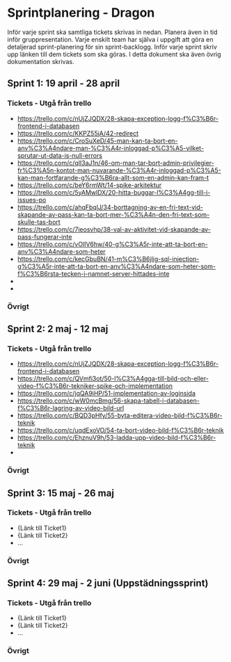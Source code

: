 # Sprintplanering - Dragon
Inför varje sprint ska samtliga tickets skrivas in nedan. Planera även in tid inför gruppresentation. Varje enskilt team har själva i uppgift att göra en detaljerad sprint-planering för sin sprint-backlogg. Inför varje sprint skriv upp länken till dem tickets som ska göras. I detta dokument ska även övrig dokumentation skrivas.
## Sprint 1: 19 april - 28 april
### Tickets - Utgå från trello
* https://trello.com/c/nUjZJQDX/28-skapa-exception-logg-f%C3%B6r-frontend-i-databasen 
* https://trello.com/c/KKPZ55jA/42-redirect
* https://trello.com/c/CroSuXeD/45-man-kan-ta-bort-en-anv%C3%A4ndare-man-%C3%A4r-inloggad-p%C3%A5-vilket-sprutar-ut-data-is-null-errors
* https://trello.com/c/qlI3aJ1n/46-om-man-tar-bort-admin-privilegier-fr%C3%A5n-kontot-man-nuvarande-%C3%A4r-inloggad-p%C3%A5-kan-man-fortfarande-g%C3%B6ra-allt-som-en-admin-kan-fram-t
* https://trello.com/c/beY6rmWt/14-spike-arkitektur
* https://trello.com/c/5yAMwlDX/20-hitta-buggar-l%C3%A4gg-till-i-issues-po
* https://trello.com/c/ahqFbqlJ/34-borttagning-av-en-fri-text-vid-skapande-av-pass-kan-ta-bort-mer-%C3%A4n-den-fri-text-som-skulle-tas-bort
* https://trello.com/c/7ieosvhp/38-val-av-aktivitet-vid-skapande-av-pass-fungerar-inte
* https://trello.com/c/vOlIV6hw/40-g%C3%A5r-inte-att-ta-bort-en-anv%C3%A4ndare-som-heter
* https://trello.com/c/kecGbuBN/41-m%C3%B6jlig-sql-injection-g%C3%A5r-inte-att-ta-bort-en-anv%C3%A4ndare-som-heter-som-f%C3%B6rsta-tecken-i-namnet-server-hittades-inte
*
* 
### Övrigt
## Sprint 2: 2 maj - 12 maj
### Tickets - Utgå från trello
* https://trello.com/c/nUjZJQDX/28-skapa-exception-logg-f%C3%B6r-frontend-i-databasen 
* https://trello.com/c/QVmfi3ot/50-l%C3%A4gga-till-bild-och-eller-video-f%C3%B6r-tekniker-spike-och-implementation
* https://trello.com/c/jqQA9iHP/51-implementation-av-loginsida
* https://trello.com/c/wW0mcBmg/56-skapa-tabell-i-databasen-f%C3%B6r-lagring-av-video-bild-url 
* https://trello.com/c/BQD3pHfy/55-byta-editera-video-bild-f%C3%B6r-teknik
* https://trello.com/c/uqdExoVO/54-ta-bort-video-bild-f%C3%B6r-teknik
* https://trello.com/c/EhznuV9h/53-ladda-upp-video-bild-f%C3%B6r-teknik
* 
### Övrigt
## Sprint 3: 15 maj - 26 maj
### Tickets - Utgå från trello
* {Länk till Ticket1}
* {Länk till Ticket2}
* ...
### Övrigt
## Sprint 4: 29 maj - 2 juni (Uppstädningssprint)
### Tickets - Utgå från trello
* {Länk till Ticket1}
* {Länk till Ticket2}
* ...
### Övrigt

